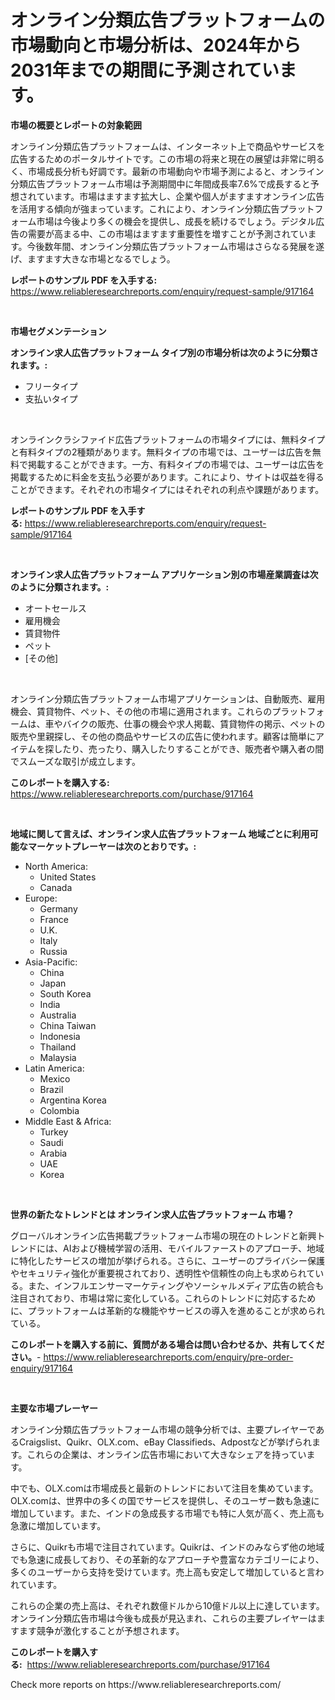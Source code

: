 <p><h1>オンライン分類広告プラットフォームの市場動向と市場分析は、2024年から2031年までの期間に予測されています。</h1></p><p><strong>市場の概要とレポートの対象範囲</strong></p>
<p><p>オンライン分類広告プラットフォームは、インターネット上で商品やサービスを広告するためのポータルサイトです。この市場の将来と現在の展望は非常に明るく、市場成長分析も好調です。最新の市場動向や市場予測によると、オンライン分類広告プラットフォーム市場は予測期間中に年間成長率7.6%で成長すると予想されています。市場はますます拡大し、企業や個人がますますオンライン広告を活用する傾向が強まっています。これにより、オンライン分類広告プラットフォーム市場は今後より多くの機会を提供し、成長を続けるでしょう。デジタル広告の需要が高まる中、この市場はますます重要性を増すことが予測されています。今後数年間、オンライン分類広告プラットフォーム市場はさらなる発展を遂げ、ますます大きな市場となるでしょう。</p></p>
<p><strong>レポートのサンプル PDF を入手する:</strong> <a href="https://www.reliableresearchreports.com/enquiry/request-sample/917164">https://www.reliableresearchreports.com/enquiry/request-sample/917164</a></p>
<p>&nbsp;</p>
<p><strong>市場セグメンテーション</strong></p>
<p><strong>オンライン求人広告プラットフォーム タイプ別の市場分析は次のように分類されます。:</strong></p>
<p><ul><li>フリータイプ</li><li>支払いタイプ</li></ul></p>
<p>&nbsp;</p>
<p><p>オンラインクラシファイド広告プラットフォームの市場タイプには、無料タイプと有料タイプの2種類があります。無料タイプの市場では、ユーザーは広告を無料で掲載することができます。一方、有料タイプの市場では、ユーザーは広告を掲載するために料金を支払う必要があります。これにより、サイトは収益を得ることができます。それぞれの市場タイプにはそれぞれの利点や課題があります。</p></p>
<p><strong>レポートのサンプル PDF を入手する:</strong>&nbsp;<a href="https://www.reliableresearchreports.com/enquiry/request-sample/917164">https://www.reliableresearchreports.com/enquiry/request-sample/917164</a></p>
<p>&nbsp;</p>
<p><strong> オンライン求人広告プラットフォーム アプリケーション別の市場産業調査は次のように分類されます。:</strong></p>
<p><ul><li>オートセールス</li><li>雇用機会</li><li>賃貸物件</li><li>ペット</li><li>[その他]</li></ul></p>
<p>&nbsp;</p>
<p><p>オンライン分類広告プラットフォーム市場アプリケーションは、自動販売、雇用機会、賃貸物件、ペット、その他の市場に適用されます。これらのプラットフォームは、車やバイクの販売、仕事の機会や求人掲載、賃貸物件の掲示、ペットの販売や里親探し、その他の商品やサービスの広告に使われます。顧客は簡単にアイテムを探したり、売ったり、購入したりすることができ、販売者や購入者の間でスムーズな取引が成立します。</p></p>
<p><strong>このレポートを購入する:</strong>&nbsp; <a href="https://www.reliableresearchreports.com/purchase/917164">https://www.reliableresearchreports.com/purchase/917164</a></p>
<p>&nbsp;</p>
<p><strong>地域に関して言えば、オンライン求人広告プラットフォーム 地域ごとに利用可能なマーケットプレーヤーは次のとおりです。:</strong></p>
<p><ul>
    <li>
        North America:
        <ul>
            <li>United States</li>
            <li>Canada</li>
        </ul>
    </li>
    <li>
        Europe:
        <ul>
            <li>Germany</li>
            <li>France</li>
            <li>U.K.</li>
            <li>Italy</li>
            <li>Russia</li>
        </ul>
    </li>
    <li>
        Asia-Pacific:
        <ul>
            <li>China</li>
            <li>Japan</li>
            <li>South Korea</li>
            <li>India</li>
            <li>Australia</li>
            <li>China Taiwan</li>
            <li>Indonesia</li>
            <li>Thailand</li>
            <li>Malaysia</li>
        </ul>
    </li>
    <li>
        Latin America:
        <ul>
            <li>Mexico</li>
            <li>Brazil</li>
            <li>Argentina Korea</li>
            <li>Colombia</li>
        </ul>
    </li>
    <li>
        Middle East & Africa:
        <ul>
            <li>Turkey</li>
            <li>Saudi</li>
            <li>Arabia</li>
            <li>UAE</li>
            <li>Korea</li>
        </ul>
    </li>
    </ul></p>
<p>&nbsp;</p>
<p><strong>世界の新たなトレンドとは オンライン求人広告プラットフォーム 市場？</strong></p>
<p><p>グローバルオンライン広告掲載プラットフォーム市場の現在のトレンドと新興トレンドには、AIおよび機械学習の活用、モバイルファーストのアプローチ、地域に特化したサービスの増加が挙げられる。さらに、ユーザーのプライバシー保護やセキュリティ強化が重要視されており、透明性や信頼性の向上も求められている。また、インフルエンサーマーケティングやソーシャルメディア広告の統合も注目されており、市場は常に変化している。これらのトレンドに対応するために、プラットフォームは革新的な機能やサービスの導入を進めることが求められている。</p></p>
<p><strong>このレポートを購入する前に、質問がある場合は問い合わせるか、共有してください。</strong>- <a href="https://www.reliableresearchreports.com/enquiry/pre-order-enquiry/917164">https://www.reliableresearchreports.com/enquiry/pre-order-enquiry/917164</a></p>
<p>&nbsp;</p>
<p><strong>主要な市場プレーヤー</strong></p>
<p><p>オンライン分類広告プラットフォーム市場の競争分析では、主要プレイヤーであるCraigslist、Quikr、OLX.com、eBay Classifieds、Adpostなどが挙げられます。これらの企業は、オンライン広告市場において大きなシェアを持っています。</p><p>中でも、OLX.comは市場成長と最新のトレンドにおいて注目を集めています。OLX.comは、世界中の多くの国でサービスを提供し、そのユーザー数も急速に増加しています。また、インドの急成長する市場でも特に人気が高く、売上高も急激に増加しています。</p><p>さらに、Quikrも市場で注目されています。Quikrは、インドのみならず他の地域でも急速に成長しており、その革新的なアプローチや豊富なカテゴリーにより、多くのユーザーから支持を受けています。売上高も安定して増加していると言われています。</p><p>これらの企業の売上高は、それぞれ数億ドルから10億ドル以上に達しています。オンライン分類広告市場は今後も成長が見込まれ、これらの主要プレイヤーはますます競争が激化することが予想されます。</p></p>
<p><strong>このレポートを購入する:</strong>&nbsp;&nbsp;<a href="https://www.reliableresearchreports.com/purchase/917164">https://www.reliableresearchreports.com/purchase/917164</a></p>
<p>Check more reports on https://www.reliableresearchreports.com/</p>